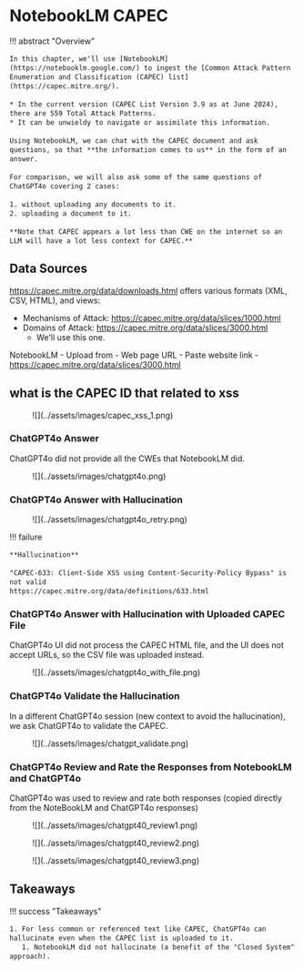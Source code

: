 # NotebookLM CAPEC

!!! abstract "Overview"

    In this chapter, we'll use [NotebookLM](https://notebooklm.google.com/) to ingest the [Common Attack Pattern Enumeration and Classification (CAPEC) list](https://capec.mitre.org/). 

    * In the current version (CAPEC List Version 3.9 as at June 2024), there are 559 Total Attack Patterns. 
    * It can be unwieldy to navigate or assimilate this information. 

    Using NotebookLM, we can chat with the CAPEC document and ask questions, so that **the information comes to us** in the form of an answer. 

    For comparison, we will also ask some of the same questions of ChatGPT4o covering 2 cases:

    1. without uploading any documents to it.
    2. uploading a document to it.

    **Note that CAPEC appears a lot less than CWE on the internet so an LLM will have a lot less context for CAPEC.**


## Data Sources

https://capec.mitre.org/data/downloads.html offers various formats (XML, CSV, HTML), and views:

* Mechanisms of Attack: https://capec.mitre.org/data/slices/1000.html
* Domains of Attack: https://capec.mitre.org/data/slices/3000.html
    * We'll use this one.

NotebookLM - Upload from - Web page URL - Paste website link - https://capec.mitre.org/data/slices/3000.html




## what is the CAPEC ID that related to xss

<figure markdown>
![](../assets/images/capec_xss_1.png)
</figure>

### ChatGPT4o Answer
ChatGPT4o did not provide all the CWEs that NotebookLM did.

<figure markdown>
![](../assets/images/chatgpt4o.png)
</figure>

### ChatGPT4o Answer with Hallucination


<figure markdown>
![](../assets/images/chatgpt4o_retry.png)
</figure>
!!! failure 
    
    **Hallucination**

    "CAPEC-633: Client-Side XSS using Content-Security-Policy Bypass" is not valid
    https://capec.mitre.org/data/definitions/633.html


### ChatGPT4o Answer with Hallucination with Uploaded CAPEC File
ChatGPT4o UI did not process the CAPEC HTML file, and the UI does not accept URLs, so the CSV file was uploaded instead.

<figure markdown>
![](../assets/images/chatgpt4o_with_file.png)
</figure>

### ChatGPT4o Validate the Hallucination
In a different ChatGPT4o session (new context to avoid the hallucination), we ask ChatGPT4o to validate the CAPEC. 

<figure markdown>
![](../assets/images/chatgpt_validate.png)
</figure>

### ChatGPT4o Review and Rate the Responses from NotebookLM and ChatGPT4o
ChatGPT4o was used to review and rate both responses (copied directly from the NoteBookLM and ChatGPT4o responses)

<figure markdown>
![](../assets/images/chatgpt40_review1.png)
</figure>

<figure markdown>
![](../assets/images/chatgpt40_review2.png)
</figure>

<figure markdown>
![](../assets/images/chatgpt40_review3.png)
</figure>


## Takeaways
  
!!! success "Takeaways" 

    1. For less common or referenced text like CAPEC, ChatGPT4o can hallucinate even when the CAPEC list is uploaded to it.
       1. NotebookLM did not hallucinate (a benefit of the "Closed System" approach).